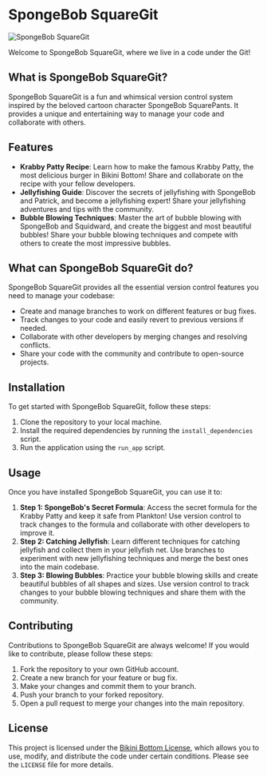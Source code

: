# SpongeBob SquareGit

![SpongeBob SquareGit](spongebob_squaregit.png)

Welcome to SpongeBob SquareGit, where we live in a code under the Git!

## What is SpongeBob SquareGit?

SpongeBob SquareGit is a fun and whimsical version control system inspired by the beloved cartoon character SpongeBob SquarePants. It provides a unique and entertaining way to manage your code and collaborate with others.

## Features

- **Krabby Patty Recipe**: Learn how to make the famous Krabby Patty, the most delicious burger in Bikini Bottom! Share and collaborate on the recipe with your fellow developers.
- **Jellyfishing Guide**: Discover the secrets of jellyfishing with SpongeBob and Patrick, and become a jellyfishing expert! Share your jellyfishing adventures and tips with the community.
- **Bubble Blowing Techniques**: Master the art of bubble blowing with SpongeBob and Squidward, and create the biggest and most beautiful bubbles! Share your bubble blowing techniques and compete with others to create the most impressive bubbles.

## What can SpongeBob SquareGit do?

SpongeBob SquareGit provides all the essential version control features you need to manage your codebase:

- Create and manage branches to work on different features or bug fixes.
- Track changes to your code and easily revert to previous versions if needed.
- Collaborate with other developers by merging changes and resolving conflicts.
- Share your code with the community and contribute to open-source projects.

## Installation

To get started with SpongeBob SquareGit, follow these steps:

1. Clone the repository to your local machine.
2. Install the required dependencies by running the `install_dependencies` script.
3. Run the application using the `run_app` script.

## Usage

Once you have installed SpongeBob SquareGit, you can use it to:

1. **Step 1: SpongeBob's Secret Formula**: Access the secret formula for the Krabby Patty and keep it safe from Plankton! Use version control to track changes to the formula and collaborate with other developers to improve it.
2. **Step 2: Catching Jellyfish**: Learn different techniques for catching jellyfish and collect them in your jellyfish net. Use branches to experiment with new jellyfishing techniques and merge the best ones into the main codebase.
3. **Step 3: Blowing Bubbles**: Practice your bubble blowing skills and create beautiful bubbles of all shapes and sizes. Use version control to track changes to your bubble blowing techniques and share them with the community.

## Contributing

Contributions to SpongeBob SquareGit are always welcome! If you would like to contribute, please follow these steps:

1. Fork the repository to your own GitHub account.
2. Create a new branch for your feature or bug fix.
3. Make your changes and commit them to your branch.
4. Push your branch to your forked repository.
5. Open a pull request to merge your changes into the main repository.

## License

This project is licensed under the [Bikini Bottom License](LICENSE), which allows you to use, modify, and distribute the code under certain conditions. Please see the `LICENSE` file for more details.